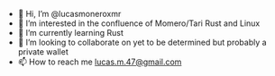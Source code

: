 - 👋 Hi, I’m @lucasmoneroxmr 
- 👀 I’m interested in the confluence of Momero/Tari Rust and Linux
- 🌱 I’m currently learning Rust
- 💞️ I’m looking to collaborate on yet to be determined but probably a private wallet
- 📫 How to reach me lucas.m.47@gmail.com

<!---
lucasmoneroxmr/lucasmoneroxmr is a ✨ special ✨ repository because its `README.md` (this file) appears on your GitHub profile.
You can click the Preview link to take a look at your changes.
--->
